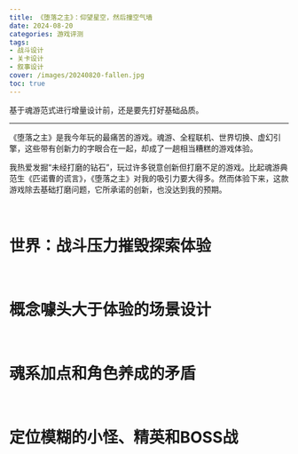 ```yaml
---
title: 《堕落之主》：仰望星空，然后撞空气墙
date: 2024-08-20
categories: 游戏评测
tags: 
- 战斗设计
- 关卡设计
- 叙事设计
cover: /images/20240820-fallen.jpg
toc: true
---
```

基于魂游范式进行增量设计前，还是要先打好基础品质。

<!--more-->

--------------

《堕落之主》是我今年玩的最痛苦的游戏。魂游、全程联机、世界切换、虚幻引擎，这些带有创新力的字眼合在一起，却成了一趟相当糟糕的游戏体验。

我热爱发掘“未经打磨的钻石”，玩过许多锐意创新但打磨不足的游戏。比起魂游典范生《匹诺曹的谎言》，《堕落之主》对我的吸引力要大得多。然而体验下来，这款游戏除去基础打磨问题，它所承诺的创新，也没达到我的预期。

<br/>

# 世界：战斗压力摧毁探索体验



<br/>

# 概念噱头大于体验的场景设计



<br/>

# 魂系加点和角色养成的矛盾



<br/>

# 定位模糊的小怪、精英和BOSS战



<br/>

